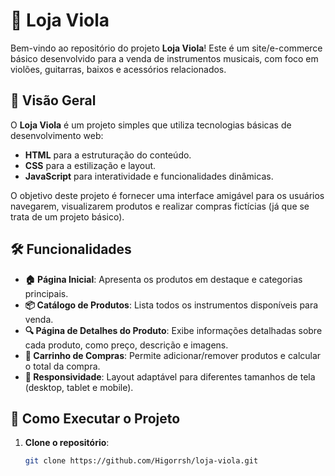# 🎸 Loja Viola

Bem-vindo ao repositório do projeto **Loja Viola**! Este é um site/e-commerce básico desenvolvido para a venda de instrumentos musicais, com foco em violões, guitarras, baixos e acessórios relacionados.

## 🌟 Visão Geral

O **Loja Viola** é um projeto simples que utiliza tecnologias básicas de desenvolvimento web:
- **HTML** para a estruturação do conteúdo.
- **CSS** para a estilização e layout.
- **JavaScript** para interatividade e funcionalidades dinâmicas.

O objetivo deste projeto é fornecer uma interface amigável para os usuários navegarem, visualizarem produtos e realizar compras fictícias (já que se trata de um projeto básico).

## 🛠️ Funcionalidades

- **🏠 Página Inicial**: Apresenta os produtos em destaque e categorias principais.
- **📦 Catálogo de Produtos**: Lista todos os instrumentos disponíveis para venda.
- **🔍 Página de Detalhes do Produto**: Exibe informações detalhadas sobre cada produto, como preço, descrição e imagens.
- **🛒 Carrinho de Compras**: Permite adicionar/remover produtos e calcular o total da compra.
- **📱 Responsividade**: Layout adaptável para diferentes tamanhos de tela (desktop, tablet e mobile).

## 🚀 Como Executar o Projeto

1. **Clone o repositório**:
   ```bash
   git clone https://github.com/Higorrsh/loja-viola.git
